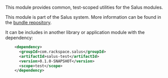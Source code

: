 This module provides common, test-scoped utilities for the Salus modules.

This module is part of the Salus system. More information can be found in the 
[bundle repository](https://github.com/racker/salus-telemetry-bundle).

It can be includes in another library or application module with the dependency:

```xml
    <dependency>
      <groupId>com.rackspace.salus</groupId>
      <artifactId>salus-test</artifactId>
      <version>0.1.0-SNAPSHOT</version>
      <scope>test</scope>
    </dependency>
```
